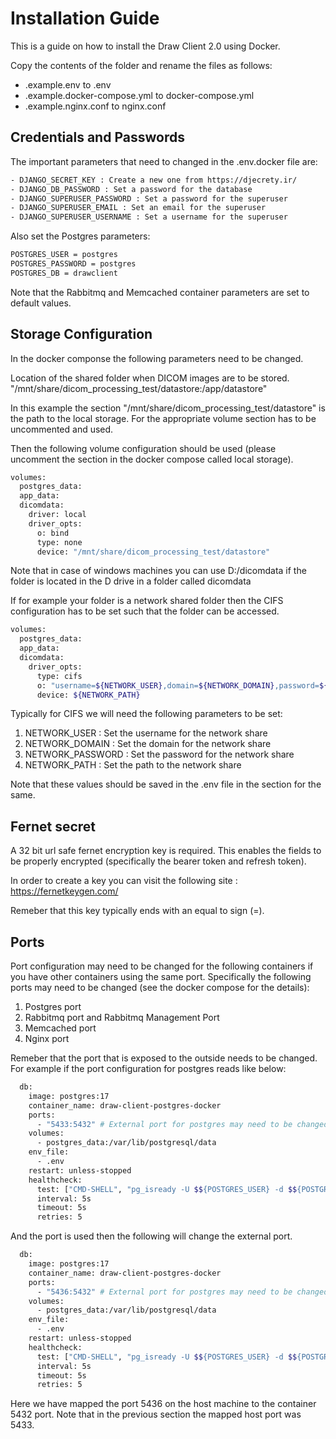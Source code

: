 # Installation Guide

This is a guide on how to install the Draw Client 2.0 using Docker.

Copy the contents of the folder and rename the files as follows:

- .example.env to .env
- .example.docker-compose.yml to docker-compose.yml
- .example.nginx.conf to nginx.conf

## Credentials and Passwords

The important parameters that need to changed in the .env.docker file are:

```bash
- DJANGO_SECRET_KEY : Create a new one from https://djecrety.ir/ 
- DJANGO_DB_PASSWORD : Set a password for the database
- DJANGO_SUPERUSER_PASSWORD : Set a password for the superuser
- DJANGO_SUPERUSER_EMAIL : Set an email for the superuser
- DJANGO_SUPERUSER_USERNAME : Set a username for the superuser
```

Also set the Postgres parameters:

```bash
POSTGRES_USER = postgres
POSTGRES_PASSWORD = postgres
POSTGRES_DB = drawclient 
```

Note that the Rabbitmq and Memcached container parameters are set to default values. 

## Storage Configuration

In the docker componse the following parameters need to be changed. 

Location of the shared folder when DICOM images are to be stored. 
"/mnt/share/dicom_processing_test/datastore:/app/datastore"

In this example the section "/mnt/share/dicom_processing_test/datastore" is the path to the local storage. For the appropriate volume section has to be uncommented and used. 

Then the following volume configuration should be used (please uncomment the section in the docker compose called local storage).

```bash
volumes:
  postgres_data:
  app_data:
  dicomdata:
    driver: local
    driver_opts:
      o: bind
      type: none
      device: "/mnt/share/dicom_processing_test/datastore"   
```

Note that in case of windows machines you can use D:/dicomdata if the folder is located in the D drive in a folder called dicomdata

If for example your folder is a network shared folder then the CIFS configuration has to be set such that the folder can be accessed. 
```bash
volumes:
  postgres_data:
  app_data:
  dicomdata:
    driver_opts:
      type: cifs
      o: "username=${NETWORK_USER},domain=${NETWORK_DOMAIN},password=${NETWORK_PASSWORD},rw,uid=1000,gid=1000,file_mode=0660,dir_mode=0770"
      device: ${NETWORK_PATH}   
```


Typically for CIFS we will need the following parameters to be set:

1. NETWORK_USER : Set the username for the network share
2. NETWORK_DOMAIN : Set the domain for the network share
3. NETWORK_PASSWORD : Set the password for the network share
4. NETWORK_PATH : Set the path to the network share

Note that these values should be saved in the .env file in the section for the same. 

## Fernet secret

A 32 bit url safe fernet encryption key is required. This enables the fields to be properly encrypted (specifically the bearer token and refresh token). 

In order to create a key you can visit the following site : https://fernetkeygen.com/

Remeber that this key typically ends with an equal to sign (=). 


## Ports

Port configuration may need to be changed for the following containers if you have other containers using the same port. Specifically the following ports may need to be changed (see the docker compose for the details):

1. Postgres port 
2. Rabbitmq port and Rabbitmq Management Port
3. Memcached port
4. Nginx port

Remeber that the port that is exposed to the outside needs to be changed. 
For example if the port configuration for postgres reads like below:

```bash
  db:
    image: postgres:17
    container_name: draw-client-postgres-docker
    ports:
      - "5433:5432" # External port for postgres may need to be changed.
    volumes:
      - postgres_data:/var/lib/postgresql/data
    env_file:
      - .env
    restart: unless-stopped
    healthcheck:
      test: ["CMD-SHELL", "pg_isready -U $${POSTGRES_USER} -d $${POSTGRES_DB}"]
      interval: 5s
      timeout: 5s
      retries: 5
```

And the port is used then the following will change the external port.

```bash
  db:
    image: postgres:17
    container_name: draw-client-postgres-docker
    ports:
      - "5436:5432" # External port for postgres may need to be changed.
    volumes:
      - postgres_data:/var/lib/postgresql/data
    env_file:
      - .env
    restart: unless-stopped
    healthcheck:
      test: ["CMD-SHELL", "pg_isready -U $${POSTGRES_USER} -d $${POSTGRES_DB}"]
      interval: 5s
      timeout: 5s
      retries: 5

```

Here we have mapped the port 5436 on the host machine to the container 5432 port. Note that in the previous section the mapped host port was 5433.